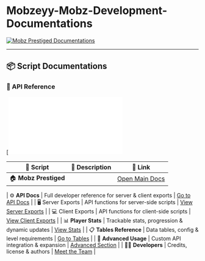 # Mobzeyy-Mobz-Development-Documentations



[![Mobz Prestiged Documentations](https://img.shields.io/badge/Mobz%20Prestiged-Documentations-orange?style=for-the-badge)](https://github.com/Mobzeyy/Mobz-Development-Documentations/tree/main/mobz-prestiged-documentations)

---

## 📦 Script Documentations

### 🧩 API Reference
[![Server Exports](mobz-prestiged-documentations/README.md)




| 📁 Script | 📝 Description | 🔗 Link |
|------------|----------------|---------|
| 🏠 **Mobz Prestiged**       |         | [Open Main Docs](mobz-prestiged-documentations/README.md) |







| ⚙️ **API Docs** | Full developer reference for server & client exports | [Go to API Docs](api/README.md) |
| 🖥️ Server Exports | API functions for server-side scripts | [View Server Exports](api/README.md#server-exports) |
| 💻 Client Exports | API functions for client-side scripts | [View Client Exports](api/README.md#client-exports) |
| 📊 **Player Stats** | Trackable stats, progression & dynamic updates | [View Stats](stats/README.md#all-stats) |
| 📋 **Tables Reference** | Data tables, config & level requirements | [Go to Tables](tables/README.md) |
| 🧠 **Advanced Usage** | Custom API integration & expansion | [Advanced Section](README.md#advanced-usage) |
| 🧑‍💻 **Developers** | Credits, license & authors | [Meet the Team](README.md#license--credits) |
